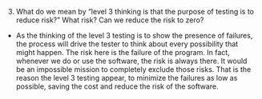3.	What do we mean by “level 3 thinking is that the purpose of testing is to reduce risk?”  What risk? Can we reduce the risk to zero?

-	As the thinking of the level 3 testing is to show the presence of failures, the process will drive the tester to think about every possibility that might happen. The risk here is the failure of the program. In fact, whenever we do or use the software, the risk is always there. It would be an impossible mission to completely exclude those risks. That is the reason the level 3 testing appear, to minimize the failures as low as possible, saving the cost and reduce the risk of the software. 
